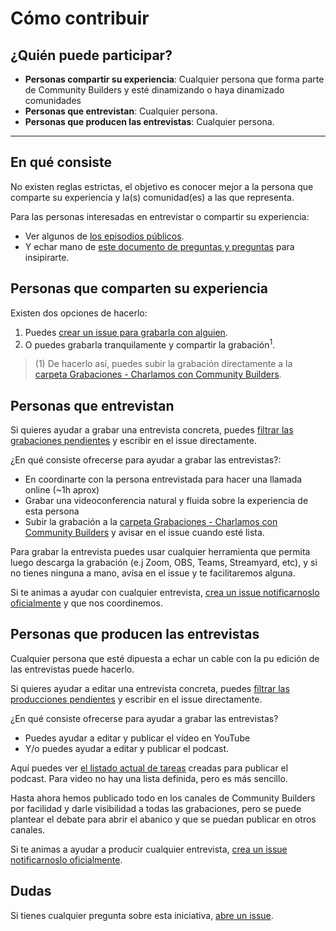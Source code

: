 # Cómo contribuir

## ¿Quién puede participar?

* **Personas compartir su experiencia**: Cualquier persona que forma parte de Community Builders y esté dinamizando o haya dinamizado comunidades
* **Personas que entrevistan**: Cualquier persona.
* **Personas que producen las entrevistas**: Cualquier persona.

---

## En qué consiste

No existen reglas estrictas, el objetivo es conocer mejor a la persona que comparte su experiencia y la(s) comunidad(es) a las que representa. 

Para las personas interesadas en entrevistar o compartir su experiencia: 
- Ver algunos de [los episodios públicos](https://github.com/ComBuildersES/charlamos-con-community-builders#podcast-p%C3%BAblico).
- Y echar mano de [este documento de preguntas y preguntas](https://github.com/ComBuildersES/charlamos-con-community-builders/blob/main/preguntas-genericas.md#preguntas-gen%C3%A9ricas) para insipirarte.

## Personas que comparten su experiencia

Existen dos opciones de hacerlo:
1. Puedes [crear un issue para grabarla con alguien](https://github.com/ComBuildersES/charlamos-con-community-builders/issues/new?template=quiero-compartir-mi-experiencia.md).
2. O puedes grabarla tranquilamente y compartir la grabación<sup>1</sup>.

> (1) De hacerlo así, puedes subir la grabación directamente a la [carpeta Grabaciones - Charlamos con Community Builders](https://drive.google.com/drive/folders/1LyglzG-wk5FAMJLSBHjqANHXmb4hmF0P).

## Personas que entrevistan

Si quieres ayudar a grabar una entrevista concreta, puedes [filtrar las grabaciones pendientes](https://github.com/ComBuildersES/charlamos-con-community-builders/issues?q=sort%3Aupdated-desc%20is%3Aissue%20is%3Aopen%20label%3A%22record%20interview%22) y escribir en el issue directamente.

¿En qué consiste ofrecerse para ayudar a grabar las entrevistas?:
* En coordinarte con la persona entrevistada para hacer una llamada online (~1h aprox)
* Grabar una videoconferencia natural y fluida sobre la experiencia de esta persona
* Subir la grabación a la [carpeta Grabaciones - Charlamos con Community Builders](https://drive.google.com/drive/folders/1LyglzG-wk5FAMJLSBHjqANHXmb4hmF0P) y avisar en el issue cuando esté lista.

Para grabar la entrevista puedes usar cualquier herramienta que permita luego descarga la grabación (e.j Zoom, OBS, Teams, Streamyard, etc), y si no tienes ninguna a mano, avísa en el issue y te facilitaremos alguna.

Si te animas a ayudar con cualquier entrevista, [crea un issue notificarnoslo oficialmente](https://github.com/ComBuildersES/charlamos-con-community-builders/issues/new?template=ayudar-a-grabar-las-entrevistas.md) y que nos coordinemos. 

## Personas que producen las entrevistas

Cualquier persona que esté dipuesta a echar un cable con la pu edición de las entrevistas puede hacerlo.

Si quieres ayudar a editar una entrevista concreta, puedes [filtrar las producciones pendientes](https://github.com/ComBuildersES/charlamos-con-community-builders/issues?q=sort%3Aupdated-desc+is%3Aopen+label%3A%22produce+podcast%22) y escribir en el issue directamente.

¿En qué consiste ofrecerse para ayudar a grabar las entrevistas?
* Puedes ayudar a editar y publicar el vídeo en YouTube
* Y/o puedes ayudar a editar y publicar el podcast.

Aquí puedes ver [el listado actual de tareas](https://github.com/ComBuildersES/charlamos-con-community-builders/issues/new?template=producir-un-cap%C3%ADtulo-del-podcast.md) creadas para publicar el podcast. Para video no hay una lista definida, pero es más sencillo.

Hasta ahora hemos publicado todo en los canales de Community Builders por facilidad y darle visibilidad a todas las grabaciones, pero se puede plantear el debate para abrir el abanico y que se puedan publicar en otros canales.

Si te animas a ayudar a producir cualquier entrevista, [crea un issue notificarnoslo oficialmente](https://github.com/ComBuildersES/charlamos-con-community-builders/issues/new?template=BLANK_ISSUE). 

## Dudas

Si tienes cualquier pregunta sobre esta iniciativa, [abre un issue](https://github.com/ComBuildersES/charlamos-con-community-builders/issues/new?template=BLANK_ISSUE).
